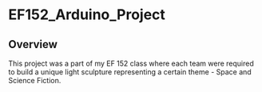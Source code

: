 # EF152_Arduino_Project

## Overview
This project was a part of my EF 152 class where each team were required to build a unique light sculpture representing a certain theme - Space and Science Fiction. 
